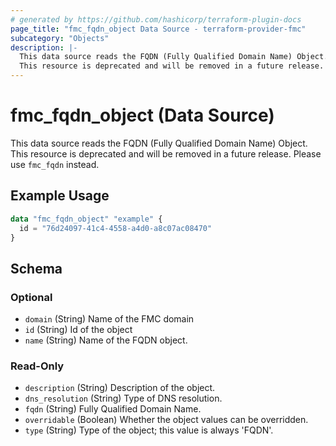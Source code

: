 ```yaml
---
# generated by https://github.com/hashicorp/terraform-plugin-docs
page_title: "fmc_fqdn_object Data Source - terraform-provider-fmc"
subcategory: "Objects"
description: |-
  This data source reads the FQDN (Fully Qualified Domain Name) Object.
  This resource is deprecated and will be removed in a future release. Please use fmc_fqdn instead.
---
```


# fmc_fqdn_object (Data Source)

This data source reads the FQDN (Fully Qualified Domain Name) Object.
This resource is deprecated and will be removed in a future release. Please use `fmc_fqdn` instead.

## Example Usage

```terraform
data "fmc_fqdn_object" "example" {
  id = "76d24097-41c4-4558-a4d0-a8c07ac08470"
}
```

<!-- schema generated by tfplugindocs -->
## Schema

### Optional

- `domain` (String) Name of the FMC domain
- `id` (String) Id of the object
- `name` (String) Name of the FQDN object.

### Read-Only

- `description` (String) Description of the object.
- `dns_resolution` (String) Type of DNS resolution.
- `fqdn` (String) Fully Qualified Domain Name.
- `overridable` (Boolean) Whether the object values can be overridden.
- `type` (String) Type of the object; this value is always 'FQDN'.
